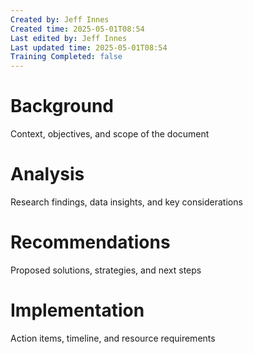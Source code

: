```yaml
---
Created by: Jeff Innes
Created time: 2025-05-01T08:54
Last edited by: Jeff Innes
Last updated time: 2025-05-01T08:54
Training Completed: false
---
```

# Background

Context, objectives, and scope of the document

# Analysis

Research findings, data insights, and key considerations

# Recommendations

Proposed solutions, strategies, and next steps

# Implementation

Action items, timeline, and resource requirements